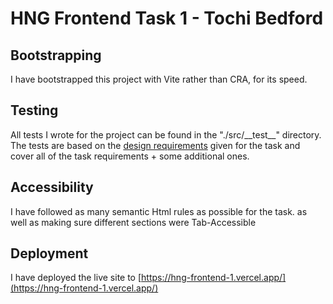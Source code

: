 # HNG Frontend Task 1 - Tochi Bedford

## Bootstrapping

I have bootstrapped this project with Vite rather than CRA, for its speed.

## Testing

All tests I wrote for the project can be found in the "./src/\_\_test\_\_" directory.
The tests are based on the [design requirements](https://hng9.notion.site/Front-End-Stage-1-Task-cdaf503a796b4a5a85c5883a0a6163db) given for the task and cover all of the task requirements + some additional ones.

## Accessibility

I have followed as many semantic Html rules as possible for the task. as well as making sure different sections were Tab-Accessible

## Deployment

I have deployed the live site to [https://hng-frontend-1.vercel.app/](https://hng-frontend-1.vercel.app/)